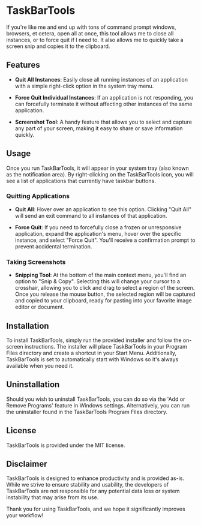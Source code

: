 # TaskBarTools

If you're like me and end up with tons of command prompt windows, browsers, et cetera, open all at once, this tool allows me to close all instances, or to force quit if I need to. It also allows me to quickly take a screen snip and copies it to the clipboard. 

## Features

- **Quit All Instances**: Easily close all running instances of an application with a simple right-click option in the system tray menu.

- **Force Quit Individual Instances**: If an application is not responding, you can forcefully terminate it without affecting other instances of the same application.

- **Screenshot Tool**: A handy feature that allows you to select and capture any part of your screen, making it easy to share or save information quickly.

## Usage

Once you run TaskBarTools, it will appear in your system tray (also known as the notification area). By right-clicking on the TaskBarTools icon, you will see a list of applications that currently have taskbar buttons.

### Quitting Applications

- **Quit All**: Hover over an application to see this option. Clicking "Quit All" will send an exit command to all instances of that application.
  
- **Force Quit**: If you need to forcefully close a frozen or unresponsive application, expand the application's menu, hover over the specific instance, and select "Force Quit". You'll receive a confirmation prompt to prevent accidental termination.

### Taking Screenshots

- **Snipping Tool**: At the bottom of the main context menu, you'll find an option to "Snip & Copy". Selecting this will change your cursor to a crosshair, allowing you to click and drag to select a region of the screen. Once you release the mouse button, the selected region will be captured and copied to your clipboard, ready for pasting into your favorite image editor or document.

## Installation

To install TaskBarTools, simply run the provided installer and follow the on-screen instructions. The installer will place TaskBarTools in your Program Files directory and create a shortcut in your Start Menu. Additionally, TaskBarTools is set to automatically start with Windows so it's always available when you need it.

## Uninstallation

Should you wish to uninstall TaskBarTools, you can do so via the 'Add or Remove Programs' feature in Windows settings. Alternatively, you can run the uninstaller found in the TaskBarTools Program Files directory.

## License

TaskBarTools is provided under the MIT license.

## Disclaimer

TaskBarTools is designed to enhance productivity and is provided as-is. While we strive to ensure stability and usability, the developers of TaskBarTools are not responsible for any potential data loss or system instability that may arise from its use.

Thank you for using TaskBarTools, and we hope it significantly improves your workflow!
